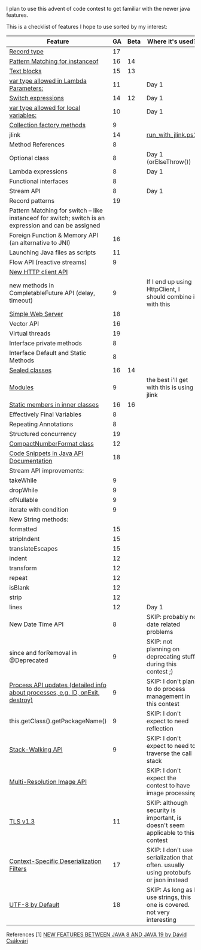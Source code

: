 I plan to use this advent of code contest to get familiar with the newer java features.

This is a checklist of features I hope to use sorted by my interest:

| Feature                                                                                                                      | GA | Beta | Where it's used?                                                                    |
|------------------------------------------------------------------------------------------------------------------------------|----|------|-------------------------------------------------------------------------------------|
| [Record type](https://openjdk.java.net/jeps/395)                                                                             | 17 |      |                                                                                     |
| [Pattern Matching for instanceof](https://openjdk.java.net/jeps/394)                                                         | 16 | 14   |                                                                                     |
| [Text blocks](https://openjdk.java.net/jeps/378)                                                                             | 15 | 13   |                                                                                     |
| [var type allowed in Lambda Parameters:](http://openjdk.java.net/jeps/323)                                                   | 11 |      | Day 1                                                                               |
| [Switch expressions](https://openjdk.java.net/jeps/361)                                                                      | 14 | 12   | Day 1                                                                               |
| [var type allowed for local variables:](http://openjdk.java.net/jeps/286)                                                    | 10 |      | Day 1                                                                               |
| [Collection factory methods](https://openjdk.java.net/jeps/269)                                                              | 9  |      |                                                                                     |
| jlink                                                                                                                        | 14 |      | [run_with_jlink.ps1](run_with_jlink.ps1)                                            |
| Method References                                                                                                            | 8  |      |                                                                                     |
| Optional class                                                                                                               | 8  |      | Day 1  (orElseThrow())                                                              |
| Lambda expressions                                                                                                           | 8  |      | Day 1                                                                               |
| Functional interfaces                                                                                                        | 8  |      |                                                                                     |
| Stream API                                                                                                                   | 8  |      | Day 1                                                                               |
| Record patterns                                                                                                              | 19 |      |                                                                                     |
| Pattern Matching for switch – like instanceof for switch; switch is an expression and can be assigned                        |    |      |                                                                                     |
| Foreign Function & Memory API (an alternative to JNI)                                                                        | 16 |      |                                                                                     |
| Launching Java files as scripts                                                                                              | 11 |      |                                                                                     |
| Flow API (reactive streams)                                                                                                  | 9  |      |                                                                                     |
| [New HTTP client API](https://docs.oracle.com/en/java/javase/11/docs/api/java.net.http/java/net/http/HttpClient.html)        |    |      |                                                                                     |
| new methods in CompletableFuture API (delay, timeout)                                                                        | 9  |      | If I end up using HttpClient, I should combine it with this                         |
| [Simple Web Server](https://openjdk.java.net/jeps/408)                                                                       | 18 |      |                                                                                     |
| Vector API                                                                                                                   | 16 |      |
| Virtual threads                                                                                                              | 19 |      |
| Interface private methods                                                                                                    | 8  |      |                                                                                     |
| Interface Default and Static Methods                                                                                         | 8  |      |                                                                                     |
| [Sealed classes](https://openjdk.java.net/jeps/409)                                                                          | 16 | 14   |                                                                                     |
| [Modules](https://openjdk.java.net/jeps/261)                                                                                 | 9  |      | the best i'll get with this is using jlink                                          |
| [Static members in inner classes](https://openjdk.java.net/jeps/409)                                                         | 16 | 16   |                                                                                     |
| Effectively Final Variables                                                                                                  | 8  |      |                                                                                     |
| Repeating Annotations                                                                                                        | 8  |      |                                                                                     |
| Structured concurrency                                                                                                       | 19 |      |                                                                                     |
| [CompactNumberFormat class](https://docs.oracle.com/en/java/javase/12/docs/api/java.base/java/text/CompactNumberFormat.html) | 12 |      |                                                                                     |
| [Code Snippets in Java API Documentation](https://openjdk.java.net/jeps/413)                                                 | 18 |      |                                                                                     |
| Stream API improvements:                                                                                                     |    |      |                                                                                     |
| takeWhile                                                                                                                    | 9  |      |                                                                                     |
| dropWhile                                                                                                                    | 9  |      |                                                                                     |
| ofNullable                                                                                                                   | 9  |      |                                                                                     |
| iterate with condition                                                                                                       | 9  |      |                                                                                     |
| New String methods:                                                                                                          |    |      |                                                                                     |
| formatted                                                                                                                    | 15 |      |                                                                                     |
| stripIndent                                                                                                                  | 15 |      |                                                                                     |
| translateEscapes                                                                                                             | 15 |      |                                                                                     |
| indent                                                                                                                       | 12 |      |                                                                                     |
| transform                                                                                                                    | 12 |      |                                                                                     |
| repeat                                                                                                                       | 12 |      |                                                                                     |
| isBlank                                                                                                                      | 12 |      |                                                                                     |
| strip                                                                                                                        | 12 |      |                                                                                     |
| lines                                                                                                                        | 12 |      | Day 1                                                                               |
| New Date Time API                                                                                                            | 8  |      | SKIP: probably no date related problems                                             |
| since and forRemoval in @Deprecated                                                                                          | 9  |      | SKIP: not planning on deprecating stuff during this contest ;)                      |
| [Process API updates (detailed info about processes, e.g. ID, onExit, destroy)](https://openjdk.java.net/jeps/102)           | 9  |      | SKIP: I don't plan to do process management in this contest                         |
| this.getClass().getPackageName()                                                                                             | 9  |      | SKIP: I don't expect to need reflection                                             |
| [Stack-Walking API](https://openjdk.java.net/jeps/259)                                                                       | 9  |      | SKIP: I don't expect to need to traverse the call stack                             |
| [Multi-Resolution Image API](https://docs.oracle.com/javase/9/docs/api/java/awt/image/MultiResolutionImage.html)             |    |      | SKIP: I don't expect the contest to have image processing                           |
| [TLS v1.3](https://openjdk.java.net/jeps/332)                                                                                | 11 |      | SKIP: although security is important, is doesn't seem applicable to this contest    |
| [Context-Specific Deserialization Filters](https://openjdk.java.net/jeps/415)                                                | 17 |      | SKIP: I don't use serialization that often. usually using protobufs or json instead |
| [UTF-8 by Default](https://openjdk.java.net/jeps/400)                                                                        | 18 |      | SKIP: As long as I use strings, this one is covered. not very interesting           |

References
[1]  [NEW FEATURES BETWEEN JAVA 8 AND JAVA 19 by Dávid Csákvári](https://ondro.inginea.eu/index.php/new-features-in-java-versions-since-java-8/)
